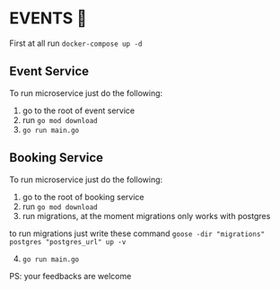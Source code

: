 # EVENTS 🚀
First at all run `docker-compose up -d`

## Event Service
To run microservice just do the following:
1. go to the root of event service
2. run `go mod download`
3. `go run main.go`


## Booking Service
To run microservice just do the following:
1. go to the root of booking service
2. run `go mod download`
3. run migrations, at the moment migrations only works with postgres

to run migrations just write these command `goose -dir "migrations" postgres "postgres_url" up -v`

4. `go run main.go`

PS: your feedbacks are welcome 
